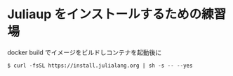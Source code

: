 # Juliaup をインストールするための練習場

docker build でイメージをビルドしコンテナを起動後に

```console
$ curl -fsSL https://install.julialang.org | sh -s -- --yes
```
